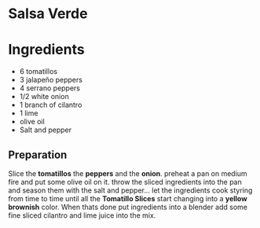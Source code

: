 # Salsa Verde

# Ingredients 
- 6 tomatillos
- 3 jalapeño peppers
- 4 serrano peppers
- 1/2 white onion
- 1 branch of cilantro
- 1 lime
- olive oil
- Salt and pepper

## Preparation

Slice the **tomatillos** the **peppers**  and the **onion**. preheat a pan on medium fire and put some olive oil on it. throw the sliced ingredients into the pan and season them with the salt and pepper... let the ingredients cook styring from time to time until all the **Tomatillo Slices** start changing into a **yellow brownish** color. When thats done put ingredients into a blender  add some fine sliced cilantro and lime juice into the mix. 